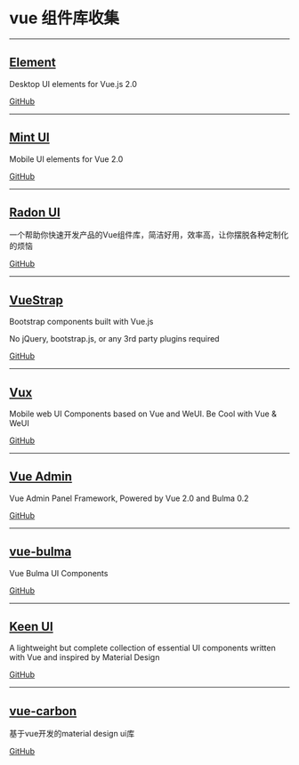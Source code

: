 # vue 组件库收集
***
## [Element](http://element.eleme.io/) 

Desktop UI elements for Vue.js 2.0

[GitHub](https://github.com/ElemeFE/element)

***
## [Mint UI](http://mint-ui.github.io/) 

Mobile UI elements for Vue 2.0

[GitHub](https://github.com/ElemeFE/mint-ui)


***
## [Radon UI](https://luojilab.github.io/radon-ui/#!/) 

一个帮助你快速开发产品的Vue组件库，简洁好用，效率高，让你摆脱各种定制化的烦恼

[GitHub](https://github.com/luojilab/radon-ui)


***
## [VueStrap](http://yuche.github.io/vue-strap/) 

Bootstrap components built with Vue.js

No jQuery, bootstrap.js, or any 3rd party plugins required

[GitHub](https://github.com/yuche/vue-strap)


***
## [Vux](https://vux.li/) 

Mobile web UI Components based on Vue and WeUI. Be Cool with Vue & WeUI

[GitHub](https://github.com/airyland/vux)


***
## [Vue Admin](https://vue-admin.fundon.me/) 

Vue Admin Panel Framework, Powered by Vue 2.0 and Bulma 0.2

[GitHub](https://github.com/fundon/vue-admin)


***
## [vue-bulma](https://github.com/vue-bulma) 

Vue Bulma UI Components

[GitHub](https://github.com/vue-bulma)


***
## [Keen UI](https://josephuspaye.github.io/Keen-UI/) 

A lightweight but complete collection of essential UI components written with Vue and inspired by Material Design

[GitHub](https://github.com/JosephusPaye/Keen-UI)

***
## [vue-carbon](https://myronliu347.github.io/vue-carbon/) 

基于vue开发的material design ui库

[GitHub](https://github.com/myronliu347/vue-carbon)




